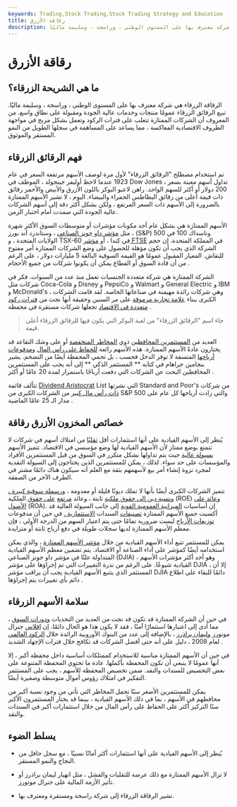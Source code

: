 ```yaml
---
keywords: Trading,Stock Trading,Stock Trading Strategy and Education
title: رقاقة الأزرق
description: الرقاقة الزرقاء هي شركة معترف بها على المستوى الوطني ، وراسخة ، وسليمة ماليًا.
---
```


# رقاقة الأزرق
## ما هي الشريحة الزرقاء؟

الرقاقة الزرقاء هي شركة معترف بها على المستوى الوطني ، وراسخة ، وسليمة ماليًا. تبيع الرقائق الزرقاء عمومًا منتجات وخدمات عالية الجودة ومقبولة على نطاق واسع. من المعروف أن الشركات الممتازة تتغلب على فترات الركود وتعمل بشكل مربح في مواجهة الظروف الاقتصادية المعاكسة ، مما يساعد على المساهمة في سجلها الطويل من النمو المستقر والموثوق.

## فهم الرقائق الزرقاء

تم استخدام مصطلح "الرقائق الزرقاء" لأول مرة لوصف الأسهم مرتفعة السعر في عام 1923 عندما لاحظ أوليفر جينجولد ، الموظف في Dow Jones ، تداول أسهم معينة بسعر 200 دولار أو أكثر للسهم الواحد. راهن لاعبو البوكر باللون الأزرق والأبيض والأحمر رقائق ذات قيمة أعلى من رقائق البطاطس الحمراء والبيضاء. اليوم ، لا تشير الأسهم الممتازة بالضرورة إلى الأسهم ذات السعر المرتفع ، ولكن بشكل أكثر دقة إلى أسهم الشركات عالية الجودة التي صمدت أمام اختبار الزمن.

الأسهم الممتازة هي بشكل عام أحد مكونات مؤشرات أو متوسطات السوق الأكثر شهرة ، مثل [مؤشر داو](/djia) [جونز الصناعي](/djia) ، وستاندرد آند بورز (S&P) 500 وناسداك 100 في الولايات المتحدة ، و TSX-60 في كندا ، أو [مؤشر FTSE](/ftse) في المملكة المتحدة. إن حجم الشركة الذي يجب أن تكون مؤهلة للحصول على وضع الشركات الممتازة أمر مفتوح للنقاش. المعيار المقبول عمومًا هو القيمة السوقية البالغة 5 مليارات دولار ، على الرغم من أن قادة السوق أو القطاع يمكن أن يكونوا شركات من جميع الأحجام .

الشركة الممتازة هي شركة متعددة الجنسيات تعمل منذ عدد من السنوات. فكر في شركات مثل Coca-Cola و Disney و PepsiCo و Walmart و General Electric و IBM و McDonald's ، وهي شركات رائدة مهيمنة في صناعاتها الخاصة. لقد قامت الشركات الكبرى ببناء [علامة تجارية مرموقة](/brand) على مر السنين وحقيقة أنها نجت من [فترات ركود متعددة في الاقتصاد](/recession) تجعلها شركات مستقرة في محفظة .

> جاء اسم "الرقائق الزرقاء" من لعبة البوكر التي يكون فيها للرقائق الزرقاء أعلى قيمة.

>

العديد من [المستثمرين المحافظين](/conservativeinvesting) ذوي [المخاطر المنخفضة](/risk-profile) أو على وشك التقاعد قد يختارون عادةً الأسهم الممتازة. هذه الأسهم رائعة [للحفاظ على رأس المال](/preservationofcapital) [ومدفوعات أرباحها](/dividend) المتسقة لا توفر الدخل فحسب ، بل تحمي المحفظة أيضًا من التضخم. يشير بنجامين جراهام في كتابه ** المستثمر الذكي ** إلى أنه يجب على المستثمرين المحافظين البحث عن الشركات التي دفعت أرباحًا باستمرار لمدة 20 عامًا أو أكثر .

تتألف قائمة [Dividend Aristocrat](/dividend-aristocrat) List التي نشرتها Standard and Poor's من شركات [ذات رأس مال كبير](/large-cap) من الشركات الكبرى من S&P 500 والتي زادت أرباحها كل عام على مدار الـ 25 عامًا الماضية .

## خصائص المخزون الأزرق رقاقة

يُنظر إلى الأسهم القيادية على أنها استثمارات أقل [تقلبًا](/volatility) من امتلاك أسهم في شركات لا تتمتع بوضع ممتاز لأن الأسهم القيادية لها وضع مؤسسي في الاقتصاد. تتميز الأسهم [بسيولة عالية](/liquidity) حيث يتم تداولها بشكل متكرر في السوق من قبل المستثمرين الأفراد والمؤسسات على حد سواء. لذلك ، يمكن للمستثمرين الذين يحتاجون إلى السيولة النقدية لمجرد نزوة إنشاء أمر بيع لأسهمهم بثقة مع العلم أنه سيكون هناك دائمًا مشتر في الطرف الآخر من الصفقة.

تتميز الشركات الكبرى أيضًا بأنها لا تملك ديونًا قليلة أو معدومة ، [ورسملة سوقية كبيرة ،](/marketcapitalization) [ونسبة دين إلى حقوق ملكية](/debtequityratio) ثابتة ، وعائد [مرتفع](/returnonequity) [على حقوق](/returnonequity) الملكية (ROE) [وعائد على الأصول](/returnonassets) (ROA). إن أساسيات [الميزانية العمومية القوية](/balancesheet) إلى جانب السيولة العالية قد أكسبت جميع الأسهم الممتازة [تصنيفات](/investmentgrade) السندات [الاستثمارية .](/investmentgrade) في حين أن مدفوعات [توزيعات الأرباح](/dividend) ليست ضرورية تمامًا حتى يتم اعتبار السهم من الدرجة الأولى ، فإن معظم الأسهم الممتازة لديها سجلات طويلة في دفع أرباح ثابتة أو متزايدة.

يمكن للمستثمر تتبع أداء الأسهم القيادية من خلال [مؤشر الأسهم الممتازة](/blue-chip-index) ، والذي يمكن استخدامه أيضًا كمؤشر على أداء الصناعة أو الاقتصاد. يتم تضمين معظم الأسهم القيادية المتداولة علنًا في مؤشر داو جونز الصناعي (DJIA) ، وهو أحد أكثر مؤشرات الأسهم القيادية شيوعًا. على الرغم من ندرة التغييرات التي تم إجراؤها على مؤشر DJIA ، إلا أن المستثمر الذي يتتبع الأسهم القيادية يجب أن يراقب مؤشر DJIA دائمًا للبقاء على اطلاع دائم بأي تغييرات يتم إجراؤها .

## سلامة الأسهم الزرقاء

في حين أن الشركة الممتازة قد تكون قد نجت من العديد من التحديات [ودورات السوق](/market_cycles) ، مما أدى إلى اعتبارها استثمارًا آمنًا ، فقد لا يكون هذا هو الحال دائمًا. إن [إفلاس](/bankruptcy) جنرال موتورز [وليمان براذرز](/lehman-brothers) ، بالإضافة إلى عدد من البنوك الأوروبية الرائدة خلال [الركود العالمي](/global-recession) لعام 2008 ، دليل على أنه حتى أفضل الشركات قد تكافح خلال فترات الإجهاد الشديد .

في حين أن الأسهم الممتازة مناسبة للاستخدام كممتلكات أساسية داخل محفظة أكبر ، إلا أنها عمومًا لا ينبغي أن تكون المحفظة بأكملها. عادة ما تحتوي المحفظة المتنوعة على بعض التخصيص للسندات والنقد. ضمن تخصيص المحفظة للأسهم ، يجب على المستثمر التفكير في امتلاك رؤوس أموال متوسطة وصغيرة أيضًا.

يمكن للمستثمرين الأصغر سنًا تحمل المخاطر التي تأتي من وجود نسبة أكبر من محافظهم في الأسهم ، بما في ذلك الأسهم القيادية ، بينما قد يختار المستثمرون الأكبر سنًا التركيز أكثر على الحفاظ على رأس المال من خلال استثمارات أكبر في السندات والنقد.

## يسلط الضوء

- يُنظر إلى الأسهم القيادية على أنها استثمارات أكثر أمانًا نسبيًا ، مع سجل حافل من النجاح والنمو المستقر.

- لا تزال الأسهم الممتازة مع ذلك عرضة للتقلبات والفشل ، مثل انهيار ليمان براذرز أو تأثير الأزمة المالية على جنرال موتورز.

- تشير الرقاقة الزرقاء إلى شركة راسخة ومستقرة ومعترف بها.

